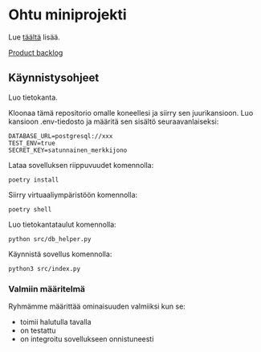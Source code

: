 # Ohtu miniprojekti 

Lue [täältä](https://ohjelmistotuotanto-hy.github.io/flask/) lisää.

[Product backlog](https://docs.google.com/spreadsheets/d/192OH0Gq0Nh96UT-f3r_uvsDfvzk0OrMsJ6RSW5z-ffw/edit?gid=0#gid=0)


## Käynnistysohjeet

Luo tietokanta.

Kloonaa tämä repositorio omalle koneellesi ja siirry sen juurikansioon. Luo kansioon .env-tiedosto ja määritä sen sisältö seuraavanlaiseksi:

```
DATABASE_URL=postgresql://xxx
TEST_ENV=true
SECRET_KEY=satunnainen_merkkijono
```

Lataa sovelluksen riippuvuudet komennolla:

````
poetry install
````

Siirry virtuaaliympäristöön komennolla:

````
poetry shell
````

Luo tietokantataulut komennolla:
````
python src/db_helper.py
````


Käynnistä sovellus komennolla:

````
python3 src/index.py
````

### Valmiin määritelmä

Ryhmämme määrittää ominaisuuden valmiiksi kun se:
- toimii halutulla tavalla
- on testattu
- on integroitu sovellukseen onnistuneesti